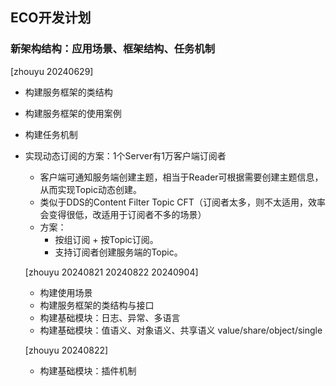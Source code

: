
## ECO开发计划

### 新架构结构：应用场景、框架结构、任务机制
[zhouyu 20240629]
* 构建服务框架的类结构
* 构建服务框架的使用案例
* 构建任务机制


* 实现动态订阅的方案：1个Server有1万客户端订阅者
  * 客户端可通知服务端创建主题，相当于Reader可根据需要创建主题信息，从而实现Topic动态创建。
  * 类似于DDS的Content Filter Topic CFT（订阅者太多，则不太适用，效率会变得很低，改适用于订阅者不多的场景）
  * 方案：
    * 按组订阅 + 按Topic订阅。
    * 支持订阅者创建服务端的Topic。


  [zhouyu 20240821 20240822 20240904]
  * 构建使用场景
  * 构建服务框架的类结构与接口
  * 构建基础模块：日志、异常、多语言
  * 构建基础模块：值语义、对象语义、共享语义
  value/share/object/single


  [zhouyu 20240822]
  * 构建基础模块：插件机制
